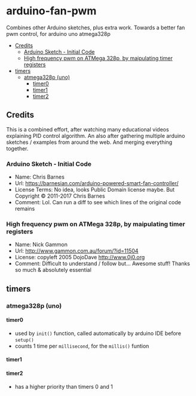 # arduino-fan-pwm

Combines other Arduino sketches, plus extra work. Towards a better fan pwm control, for arduino uno atmega328p

<!-- MarkdownTOC -->

* [Credits](#credits)
  * [Arduino Sketch - Initial Code](#arduino-sketch---initial-code)
  * [High frequency pwm on ATMega 328p, by maipulating timer registers](#high-frequency-pwm-on-atmega-328p-by-maipulating-timer-registers)
* [timers](#timers)
  * [atmega328p \(uno\)](#atmega328p-uno)
    * [timer0](#timer0)
    * [timer1](#timer1)
    * [timer2](#timer2)

<!-- /MarkdownTOC -->

<a id="credits"></a>
## Credits

This is a combined effort, after watching many educational videos explaining PID control algorithm. An also after gathering multiple arduino sketches / examples from around the web. And merging everything together.

<a id="arduino-sketch---initial-code"></a>
### Arduino Sketch - Initial Code

* Name: Chris Barnes
* Url: https://barnesian.com/arduino-powered-smart-fan-controller/
* License Terms: No idea, looks Public Domain license maybe. But Copyright © 2011-2017 Chris Barnes
* Comment: Lol. Can run a diff to see which lines of the original code remains

<a id="high-frequency-pwm-on-atmega-328p-by-maipulating-timer-registers"></a>
### High frequency pwm on ATMega 328p, by maipulating timer registers

* Name: Nick Gammon
* Url: http://www.gammon.com.au/forum/?id=11504
* License: copyleft 2005 DojoDave <http://www.0j0.org>
* Comment: Difficult to understand / follow but... Awesome stuff! Thanks so much & absolutely essential

<a id="timers"></a>
## timers

<a id="atmega328p-uno"></a>
### atmega328p (uno)

<a id="timer0"></a>
#### timer0

* used by `init()` function, called automatically by arduino IDE before `setup()`
* counts 1 time per `millisecond`, for the `millis()` funtion

<a id="timer1"></a>
#### timer1

<a id="timer2"></a>
#### timer2

* has a higher priority than timers 0 and 1







